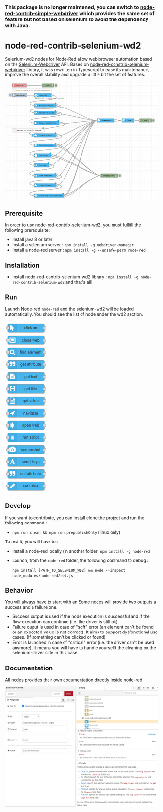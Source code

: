 ### **This package is no longer maintened, you can switch to [node-red-contrib-simple-webdriver](https://github.com/simonradier/node-red-contrib-simple-webdriver) which provides the same set of feature but not based on selenium to avoid the dependency with Java.**

# node-red-contrib-selenium-wd2

Selenium-wd2 nodes for Node-Red allow web browser automation based on the [Selenium-Webdriver](https://www.selenium.dev/documentation/) API. Based on [node-red-constrib-selenium-webdriver](https://flows.nodered.org/node/node-red-contrib-selenium-webdriver) library, it was rewritten in Typescript to ease its maintenance, improve the overall stability and upgrade a little bit the set of features.

![wd2 workflow example](https://raw.githubusercontent.com/simonradier/node-red-contrib-selenium-wd2/master/doc/img/workflow.png "wd2 workflow example")

## Prerequisite

In order to use node-red-contrib-selenium-wd2, you must fullfill the following prerequisite :

- Install java 8 or later
- Install a selenium server : `npm install -g webdriver-manager`
- Install a node-red server : `npm install -g --unsafe-perm node-red`

## Installation

- Install node-red-contrib-selenium-wd2 library : `npm install -g node-red-contrib-selenium-wd2` and that's all!

## Run

Launch Node-red `node-red` and the selenium-wd2 will be loaded automatically. You should see the list of node under the wd2 section.

![wd2 section overview](https://raw.githubusercontent.com/simonradier/node-red-contrib-selenium-wd2/master/doc/img/wd2.png "wd2 section")

## Develop

If you want to contribute, you can install clone the project and run the following command :

- `npm run clean && npm run prepublishOnly` (linux only)

To test it, you will have to :

- Install a node-red locally (in another folder) `npm install -g node-red`
- Launch, from the `node-red` folder, the following command to debug :

  `npm install [PATH_TO_SELENIUM_WD2] && node --inspect node_modules/node-red/red.js`

## Behavior

You will always have to start with an
Some nodes will provide two outputs a success and a failure one.

- Success output is used if the node execution is successful and if the flow execution can continue (i.e. the driver is still ok)
- Failure ouput is used in case of "soft" error (an element can't be found or an expected value is not correct). It aims to support dysfonctional use cases. (If something can't be clicked or found)
- Error is launched in case of "critical" error (i.e. the driver can't be used anymore). It means you will have to handle yourselft the cleaning on the selenium-driver side in this case.

## Documentation

All nodes provides their own documentation directly inside node-red.

![wd2 help overview](https://raw.githubusercontent.com/simonradier/node-red-contrib-selenium-wd2/master/doc/img/node-help.png "wd2 help")
